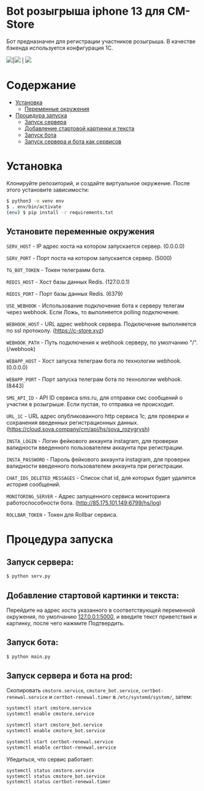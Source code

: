 # Bot розыгрыша iphone 13 для CM-Store

Бот предназначен для регистрации участников розыгрыша. В качестве бэкенда используется конфигурация 1С.

![](.assets/demo1.png)|![](.assets/demo2.png)  |  ![](.assets/demo3.png)

# Содержание

- [Установка](#установка)
  - [Переменные окружения](#установите-переменные-окружения)
- [Процедура запуска](#процедура-запуска)
  - [Запуск сервера](#запуск-сервера)
  - [Добавление стартовой картинки и текста](#добавление-стартовой-картинки-и-текста)
  - [Запуск бота](#запуск-бота)
  - [Запуск сервера и бота как сервисов](#запуск-сервера-и-бота-как-сервисов)

# Установка

Клонируйте репозиторий, и создайте виртуальное окружение. После этого установите зависимости:

```bash
$ python3 -m venv env
$ . env/bin/activate
(env) $ pip install -r requirements.txt
```

## Установите переменные окружения

`SERV_HOST` - IP адрес хоста на котором запускается сервер. (0.0.0.0)

`SERV_PORT` - Порт поста на котором запускается сервер. (5000)

`TG_BOT_TOKEN` - Токен телеграмм бота.

`REDIS_HOST` - Хост базы данных Redis. (127.0.0.1)

`REDIS_PORT` - Порт базы данных Redis. (6379)

`USE_WEBHOOK` - Использование подключение бота к серверу телегам через webhook. Если Ложь, то выполняется polling подключение.

`WEBHOOK_HOST` - URL адрес webhook сервера. Подключение выполняется по ssl протоколу. (https://c-store.xyz)

`WEBHOOK_PATH` - Путь подключения к webhook серверу, по умолчанию "/". (/webhook)

`WEBAPP_HOST` - Хост запуска телеграм бота по технологии webhook. (0.0.0.0)

`WEBAPP_PORT` - Порт запуска телеграм бота по технологии webhook. (8443)

`SMS_API_ID` - API ID сервиса sms.ru, для отправки смс сообщений о участии в розыгрыше. Если пустая, то отправка не происходит.

`URL_1C` - URL адрес опубликованного http сервиса 1с, для проверки и сохранения введенных регистрационных данных. (https://cloud.sova.company/cm/api/hs/sova_rozygrysh)

`INSTA_LOGIN` - Логин фейкового аккаунта instagram, для проверки валидности введенного пользователем аккаунта при регистрации.

`INSTA_PASSWORD` - Пароль фейкового аккаунта instagram, для проверки валидности введенного пользователем аккаунта при регистрации.

`CHAT_IDS_DELETED_MESSAGES` - Список chat id, для которых будет удалятся история сообщений.

`MONITORING_SERVER` - Адрес запущенного сервиса мониторинга работоспособности бота. (http://85.175.101.149:6799/hs/log)

`ROLLBAR_TOKEN` - Токен для Rollbar сервиса.


# Процедура запуска


## Запуск сервера:

```bash
$ python serv.py
```

## Добавление стартовой картинки и текста:

Перейдите на адрес хоста указанного в соответствующей переменной окружения, по умолчанию [127.0.0.1:5000](http://127.0.0.1:5000/), и введите текст приветствия и картинку, после чего нажмите Подтвердить.

## Запуск бота:

```bash
$ python main.py
```


## Запуск сервера и бота на prod:

Скопировать `cmstore.service`, `cmstore_bot.service`, `certbot-renewal.service` и `certbot-renewal.timer` в `/etc/systemd/system/`, затем:
```bash
systemctl start cmstore.service
systemctl enable cmstore.service
```
```bash
systemctl start cmstore_bot.service
systemctl enable cmstore_bot.service
```
```bash
systemctl start certbot-renewal.service
systemctl enable certbot-renewal.service
```

Убедиться, что сервис работает:
```bash
systemctl status cmstore.service
systemctl status cmstore_bot.service
systemctl status certbot-renewal.timer
```
